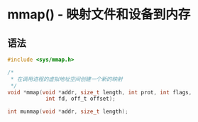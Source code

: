 # mmap() - 映射文件和设备到内存

## 语法

```c
#include <sys/mmap.h>

/*
 * 在调用进程的虚拟地址空间创建一个新的映射
 */
void *mmap(void *addr, size_t length, int prot, int flags,
            int fd, off_t offset);

int munmap(void *addr, size_t length);
```
